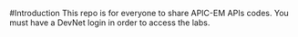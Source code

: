 #Introduction
This repo is for everyone to share APIC-EM APIs codes.
You must have a DevNet login in order to access the labs.
